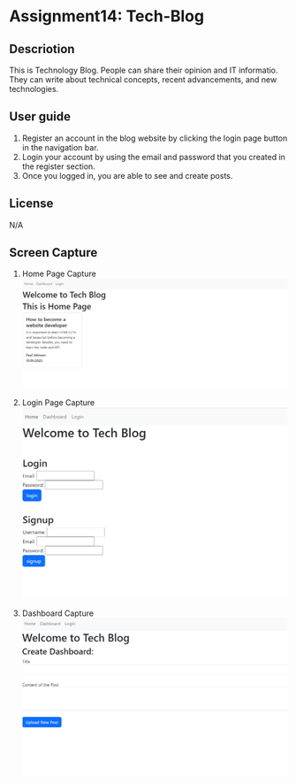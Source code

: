 # Assignment14: Tech-Blog

## Descriotion
This is Technology Blog. People can share their opinion and IT informatio. They can write about technical concepts, recent advancements, and new technologies.

## User guide
1. Register an account in the blog website by clicking the login page button in the navigation bar.
2. Login your account by using the email and password that you created in the register section.
3. Once you logged in, you are able to see and create posts.

## License
N/A

## Screen Capture
1. Home Page Capture
![Home Page](/CaptureScreen/HomeCapture.PNG)

2. Login Page Capture
![Login Page](/CaptureScreen/LoginCapture.PNG)

3. Dashboard Capture
![Dashboard Page](/CaptureScreen/DashboardCapture.PNG)